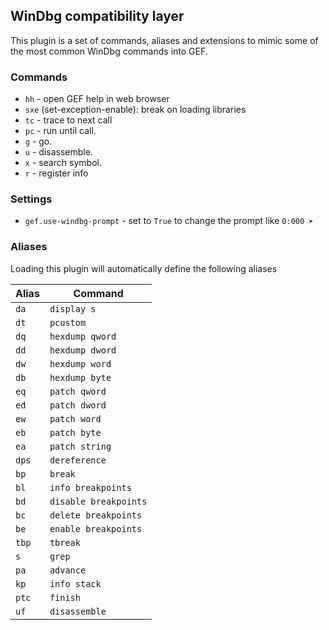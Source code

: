 ## WinDbg compatibility layer

This plugin is a set of commands, aliases and extensions to mimic some of the most common WinDbg
commands into GEF.

### Commands

-  `hh` - open GEF help in web browser
-  `sxe` (set-exception-enable): break on loading libraries
-  `tc` - trace to next call
-  `pc` - run until call.
-  `g` - go.
-  `u` - disassemble.
-  `x` - search symbol.
-  `r` - register info


### Settings

-  `gef.use-windbg-prompt` - set to `True` to change the prompt like `0:000 ➤`


### Aliases

Loading this plugin will automatically define the following aliases

| Alias | Command               |
| ----- | --------------------- |
| `da`  | `display s`           |
| `dt`  | `pcustom`             |
| `dq`  | `hexdump qword`       |
| `dd`  | `hexdump dword`       |
| `dw`  | `hexdump word`        |
| `db`  | `hexdump byte`        |
| `eq`  | `patch qword`         |
| `ed`  | `patch dword`         |
| `ew`  | `patch word`          |
| `eb`  | `patch byte`          |
| `ea`  | `patch string`        |
| `dps` | `dereference`         |
| `bp`  | `break`               |
| `bl`  | `info breakpoints`    |
| `bd`  | `disable breakpoints` |
| `bc`  | `delete breakpoints`  |
| `be`  | `enable breakpoints`  |
| `tbp` | `tbreak`              |
| `s`   | `grep`                |
| `pa`  | `advance`             |
| `kp`  | `info stack`          |
| `ptc` | `finish`              |
| `uf`  | `disassemble`         |
